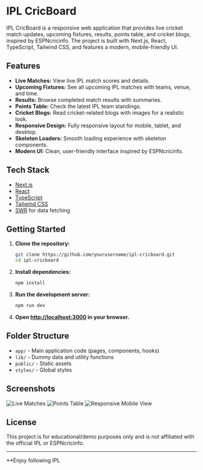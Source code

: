 # IPL CricBoard

IPL CricBoard is a responsive web application that provides live cricket match updates, upcoming fixtures, results, points table, and cricket blogs, inspired by ESPNcricinfo. The project is built with Next.js, React, TypeScript, Tailwind CSS, and features a modern, mobile-friendly UI.

## Features

- **Live Matches:** View live IPL match scores and details.
- **Upcoming Fixtures:** See all upcoming IPL matches with teams, venue, and time.
- **Results:** Browse completed match results with summaries.
- **Points Table:** Check the latest IPL team standings.
- **Cricket Blogs:** Read cricket-related blogs with images for a realistic look.
- **Responsive Design:** Fully responsive layout for mobile, tablet, and desktop.
- **Skeleton Loaders:** Smooth loading experience with skeleton components.
- **Modern UI:** Clean, user-friendly interface inspired by ESPNcricinfo.

## Tech Stack

- [Next.js](https://nextjs.org/)
- [React](https://react.dev/)
- [TypeScript](https://www.typescriptlang.org/)
- [Tailwind CSS](https://tailwindcss.com/)
- [SWR](https://swr.vercel.app/) for data fetching

## Getting Started

1. **Clone the repository:**
   ```bash
   git clone https://github.com/yourusername/ipl-cricboard.git
   cd ipl-cricboard
   ```

2. **Install dependencies:**
   ```bash
   npm install
   ```

3. **Run the development server:**
   ```bash
   npm run dev
   ```

4. **Open [http://localhost:3000](http://localhost:3000) in your browser.**

## Folder Structure

- `app/` - Main application code (pages, components, hooks)
- `lib/` - Dummy data and utility functions
- `public/` - Static assets
- `styles/` - Global styles

## Screenshots

![Live Matches](public/screenshots/live-matches.png)
![Points Table](public/screenshots/points-table.png)
![Responsive Mobile View](public/screenshots/mobile-view.png)

## License

This project is for educational/demo purposes only and is not affiliated with the official IPL or ESPNcricinfo.

---

**Enjoy following IPL
